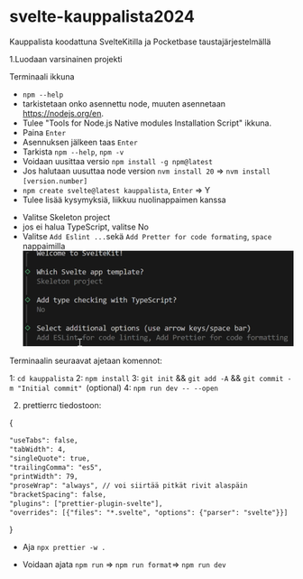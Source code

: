 # svelte-kauppalista2024
Kauppalista koodattuna SvelteKitilla ja Pocketbase taustajärjestelmällä

1.Luodaan varsinainen projekti

Terminaali ikkuna
* `npm --help`
* tarkistetaan onko asennettu node, muuten asennetaan https://nodejs.org/en.
* Tulee "Tools for Node.js Native modules Installation Script" ikkuna. 
* Paina `Enter`
* Asennuksen jälkeen taas `Enter`
* Tarkista `npm --help`, `npm -v` 
* Voidaan uusittaa versio `npm install -g npm@latest`
* Jos halutaan uusuttaa node version `nvm install 20` => `nvm install [version.number]`
* `npm create svelte@latest kauppalista`, `Enter` => Y
* Tulee lisää kysymyksiä, liikkuu nuolinappaimen kanssa 
- Valitse Skeleton project
- jos ei halua TypeScript, valitse No
- Valitse `Add Eslint ...`sekä `Add Pretter for code formating`, `space` nappaimilla
![alt text](image-1.png)

Terminaalin seuraavat ajetaan komennot:

1: `cd kauppalista`
2: `npm install`
3: `git init` && `git add -A` && `git commit -m "Initial commit" `(optional)
4: `npm run dev -- --open`

2. prettierrc tiedostoon:

{
    
    "useTabs": false,
    "tabWidth": 4,
    "singleQuote": true,
    "trailingComma": "es5",
    "printWidth": 79,
    "proseWrap": "always", // voi siirtää pitkät rivit alaspäin
    "bracketSpacing": false,
    "plugins": ["prettier-plugin-svelte"],
    "overrides": [{"files": "*.svelte", "options": {"parser": "svelte"}}]
}

* Aja `npx prettier -w .`

- Voidaan ajata `npm run` => `npm run format`=> `npm run dev`















